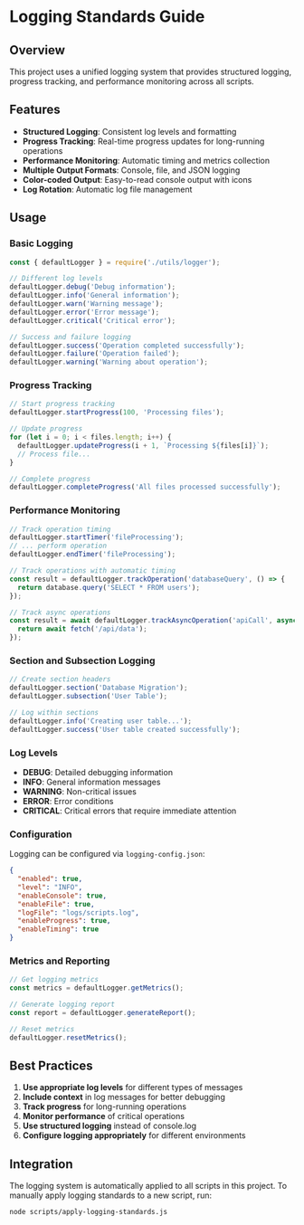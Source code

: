 # Logging Standards Guide

## Overview
This project uses a unified logging system that provides structured logging, progress tracking, and performance monitoring across all scripts.

## Features
- **Structured Logging**: Consistent log levels and formatting
- **Progress Tracking**: Real-time progress updates for long-running operations
- **Performance Monitoring**: Automatic timing and metrics collection
- **Multiple Output Formats**: Console, file, and JSON logging
- **Color-coded Output**: Easy-to-read console output with icons
- **Log Rotation**: Automatic log file management

## Usage

### Basic Logging
```javascript
const { defaultLogger } = require('./utils/logger');

// Different log levels
defaultLogger.debug('Debug information');
defaultLogger.info('General information');
defaultLogger.warn('Warning message');
defaultLogger.error('Error message');
defaultLogger.critical('Critical error');

// Success and failure logging
defaultLogger.success('Operation completed successfully');
defaultLogger.failure('Operation failed');
defaultLogger.warning('Warning about operation');
```

### Progress Tracking
```javascript
// Start progress tracking
defaultLogger.startProgress(100, 'Processing files');

// Update progress
for (let i = 0; i < files.length; i++) {
  defaultLogger.updateProgress(i + 1, `Processing ${files[i]}`);
  // Process file...
}

// Complete progress
defaultLogger.completeProgress('All files processed successfully');
```

### Performance Monitoring
```javascript
// Track operation timing
defaultLogger.startTimer('fileProcessing');
// ... perform operation
defaultLogger.endTimer('fileProcessing');

// Track operations with automatic timing
const result = defaultLogger.trackOperation('databaseQuery', () => {
  return database.query('SELECT * FROM users');
});

// Track async operations
const result = await defaultLogger.trackAsyncOperation('apiCall', async () => {
  return await fetch('/api/data');
});
```

### Section and Subsection Logging
```javascript
// Create section headers
defaultLogger.section('Database Migration');
defaultLogger.subsection('User Table');

// Log within sections
defaultLogger.info('Creating user table...');
defaultLogger.success('User table created successfully');
```

### Log Levels
- **DEBUG**: Detailed debugging information
- **INFO**: General information messages
- **WARNING**: Non-critical issues
- **ERROR**: Error conditions
- **CRITICAL**: Critical errors that require immediate attention

### Configuration
Logging can be configured via `logging-config.json`:
```json
{
  "enabled": true,
  "level": "INFO",
  "enableConsole": true,
  "enableFile": true,
  "logFile": "logs/scripts.log",
  "enableProgress": true,
  "enableTiming": true
}
```

### Metrics and Reporting
```javascript
// Get logging metrics
const metrics = defaultLogger.getMetrics();

// Generate logging report
const report = defaultLogger.generateReport();

// Reset metrics
defaultLogger.resetMetrics();
```

## Best Practices
1. **Use appropriate log levels** for different types of messages
2. **Include context** in log messages for better debugging
3. **Track progress** for long-running operations
4. **Monitor performance** of critical operations
5. **Use structured logging** instead of console.log
6. **Configure logging appropriately** for different environments

## Integration
The logging system is automatically applied to all scripts in this project.
To manually apply logging standards to a new script, run:
```bash
node scripts/apply-logging-standards.js
```
